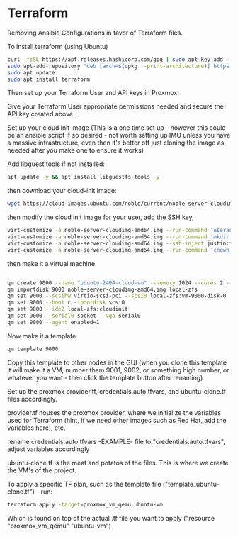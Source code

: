 # Terraform
Removing Ansible Configurations in favor of Terraform files.

To install terraform (using Ubuntu)

```bash
curl -fsSL https://apt.releases.hashicorp.com/gpg | sudo apt-key add -
sudo apt-add-repository "deb [arch=$(dpkg --print-architecture)] https://apt.releases.hashicorp.com $(lsb_release -cs) main"
sudo apt update
sudo apt install terraform
```
Then set up your Terraform User and API keys in Proxmox. 

Give your Terraform User appropriate permissions needed and secure the API key created above.


Set up your cloud init image (This is a one time set up - however this could be an ansible script if so desired - not worth setting up IMO unless you have a massive infrastructure, even then it's better off just cloning the image as needed after you make one to ensure it works)

Add libguest tools if not installed:

```bash
apt update -y && apt install libguestfs-tools -y
```
then download your cloud-init image:

```bash
wget https://cloud-images.ubuntu.com/noble/current/noble-server-cloudimg-amd64.img
```

then modify the cloud init image for your user, add the SSH key, 
```bash
virt-customize -a noble-server-cloudimg-amd64.img --run-command 'useradd justin'
virt-customize -a noble-server-cloudimg-amd64.img --run-command 'mkdir -p /home/justin/.ssh'
virt-customize -a noble-server-cloudimg-amd64.img --ssh-inject justin:file:/root/id_rsa.pub ### For Proxmox I had to import my public key from my personal machine to my proxmox machine and create the image there
virt-customize -a noble-server-cloudimg-amd64.img --run-command 'chown -R justin:justin /home/justin'
```

then make it a virtual machine
```bash

qm create 9000 --name "ubuntu-2404-cloud-vm" --memory 1024 --cores 2 --net0 virtio,bridge=vmbr0
qm importdisk 9000 noble-server-cloudimg-amd64.img local-zfs
qm set 9000 --scsihw virtio-scsi-pci --scsi0 local-zfs:vm-9000-disk-0
qm set 9000 --boot c --bootdisk scsi0
qm set 9000 --ide2 local-zfs:cloudinit
qm set 9000 --serial0 socket --vga serial0
qm set 9000 --agent enabled=1
```

Now make it a template

```bash
qm template 9000
```

Copy this template to other nodes in the GUI (when you clone this template it will make it a VM, number them 9001, 9002, or something high number, or whatever you want - then click the template button after renaming)

Set up the proxmox provider.tf, credentials.auto.tfvars, and ubuntu-clone.tf files accordingly.

provider.tf houses the proxmox provider, where we initialize the variables used for Terraform (hint, if we need other images such as Red Hat, add the variables here), etc.

rename credentials.auto.tfvars -EXAMPLE- file to "credentials.auto.tfvars", adjust variables accordingly

ubuntu-clone.tf is the meat and potatos of the files. This is where we create the VM's of the project.

To apply a specific TF plan, such as the template file ("template_ubuntu-clone.tf") - run:
```bash
terraform apply -target=proxmox_vm_qemu.ubuntu-vm
```
Which is found on top of the actual .tf file you want to apply ("resource "proxmox_vm_qemu" "ubuntu-vm")
